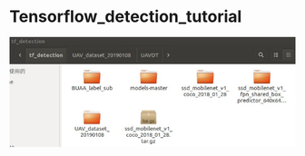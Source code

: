 # Tensorflow_detection_tutorial
![image](https://github.com/Detectionsmallvehicle/Tensorflow_detection_tutorial/blob/master/images/1.jpg)
